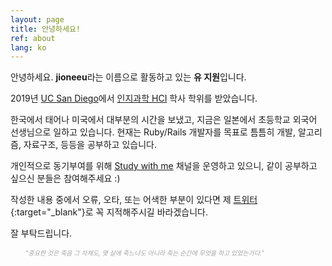 ```yaml
---
layout: page
title: 안녕하세요!
ref: about
lang: ko
---
```


안녕하세요. **jioneeu**라는 이름으로 활동하고 있는 **유 지원**입니다. 

2019년 [UC San Diego](https://ucsd.edu/)에서 [인지과학 HCI](http://cogsci.ucsd.edu/undergraduates/major/design-interaction.html) 학사 학위를 받았습니다.

한국에서 태어나 미국에서 대부분의 시간을 보냈고, 지금은 일본에서 초등학교 외국어 선생님으로 일하고 있습니다.
현재는 Ruby/Rails 개발자를 목표로 틈틈히 개발, 알고리즘, 자료구조, 등등을 공부하고 있습니다.

개인적으로 동기부여를 위해 [Study with me](https://www.youtube.com/channel/UC8hY3wjYlK2U9W4fqKN598Q?view_as=subscriber) 채널을 운영하고 있으니, 같이 공부하고 싶으신 분들은 참여해주세요 :)

작성한 내용 중에서 오류, 오타, 또는 어색한 부분이 있다면
제 [트위터](https://twitter.com/jioneeu){:target="\_blank"}로 꼭 지적해주시길 바라겠습니다.

잘 부탁드립니다.

<div class="divider"></div>

<ul class="center">
<span style="color: #a4a4a4; font-style: italic;font-size: 10px">
    "중요한 것은 죽음 그 자체도, 몇 살에 죽느냐도 아니라 죽는 순간에 무엇을 하고 있었는가다."
</span>
</ul>
